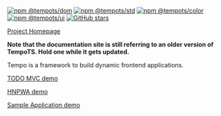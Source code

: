 [![npm @tempots/dom](https://img.shields.io/npm/v/@tempots/dom?label=@tempots/dom)](https://www.npmjs.com/package/@tempots/dom)
[![npm @tempots/std](https://img.shields.io/npm/v/@tempots/std?label=@tempots/std)](https://www.npmjs.com/package/@tempots/std)
[![npm @tempots/color](https://img.shields.io/npm/v/@tempots/color?label=@tempots/color)](https://www.npmjs.com/package/@tempots/color)
[![npm @tempots/ui](https://img.shields.io/npm/v/@tempots/ui?label=@tempots/ui)](https://www.npmjs.com/package/@tempots/ui)
[![GitHub stars](https://img.shields.io/github/stars/fponticelli/tempots?label=Star%20me%20on%20Github&style=social)](https://github.com/fponticelli/tempots)

[Project Homepage](https://tempots.com/)

**Note that the documentation site is still referring to an older version of TempoTS. Hold one while it gets updated.**

Tempo is a framework to build dynamic frontend applications.

[TODO MVC demo](https://tempots.com/demo/todomvc/)

[HNPWA demo](https://tempots.com/demo/hnpwa/)

[Sample Application demo](https://tempots.com/demo/readme/)
